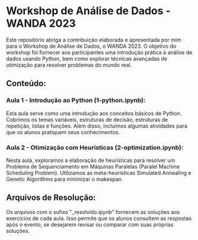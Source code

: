 # Workshop de Análise de Dados - WANDA 2023

Este repositório abriga a contribuição elaborada e apresentada por mim para o Workshop de Análise de Dados, o WANDA 2023. O objetivo do workshop foi fornecer aos participantes uma introdução prática à análise de dados usando Python, bem como explorar técnicas avançadas de otimização para resolver problemas do mundo real.

## Conteúdo:
### Aula 1 - Introdução ao Python (1-python.ipynb):

Esta aula serve como uma introdução aos conceitos básicos de Python. Cobrimos os temas variáveis, estruturas de decisão, estruturas de repetição, listas e funções. Além disso, incluímos algumas atividades para que os alunos pratiquem seus conhecimentos.

### Aula 2 - Otimização com Heurísticas (2-optimization.ipynb):

Nesta aula, exploramos a elaboração de heurísticas para resolver um Problema de Sequenciamento em Máquinas Paralelas (Paralel Machine Scheduling Problem). Utilizamos as meta-heurísticas Simulated Annealing e Genetic Algorithms para minimizar o makespan.

## Arquivos de Resolução:

Os arquivos com o sufixo "_resolvido.ipynb" fornecem as soluções aos exercícios de cada aula. Isso permite que os alunos consultem as respostas após o evento, se desejarem revisar ou comparar com suas próprias soluções.

